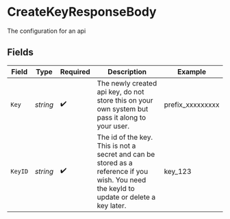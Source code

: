 # CreateKeyResponseBody

The configuration for an api


## Fields

| Field                                                                                                                                     | Type                                                                                                                                      | Required                                                                                                                                  | Description                                                                                                                               | Example                                                                                                                                   |
| ----------------------------------------------------------------------------------------------------------------------------------------- | ----------------------------------------------------------------------------------------------------------------------------------------- | ----------------------------------------------------------------------------------------------------------------------------------------- | ----------------------------------------------------------------------------------------------------------------------------------------- | ----------------------------------------------------------------------------------------------------------------------------------------- |
| `Key`                                                                                                                                     | *string*                                                                                                                                  | :heavy_check_mark:                                                                                                                        | The newly created api key, do not store this on your own system but pass it along to your user.                                           | prefix_xxxxxxxxx                                                                                                                          |
| `KeyID`                                                                                                                                   | *string*                                                                                                                                  | :heavy_check_mark:                                                                                                                        | The id of the key. This is not a secret and can be stored as a reference if you wish. You need the keyId to update or delete a key later. | key_123                                                                                                                                   |